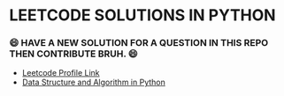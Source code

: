 # LEETCODE SOLUTIONS IN PYTHON
### 😄 HAVE A NEW SOLUTION FOR A QUESTION IN THIS REPO THEN CONTRIBUTE BRUH. 😄
+ [Leetcode Profile Link](https://leetcode.com/hritikakolkar/)
+ [Data Structure and Algorithm in Python](https://github.com/HRITIKAKOLKAR/DSA)
